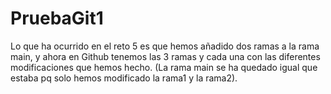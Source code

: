 # PruebaGit1
Lo que ha ocurrido en el reto 5 es que hemos añadido dos ramas a la rama main, y ahora en Github tenemos las 3 ramas y cada una con las diferentes modificaciones que hemos hecho. (La rama main se ha quedado igual que estaba pq solo hemos modificado la rama1 y la rama2).